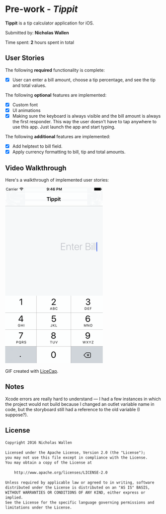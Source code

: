 # Pre-work - *Tippit*

**Tippit** is a tip calculator application for iOS.

Submitted by: **Nicholas Wallen**

Time spent: **2** hours spent in total

## User Stories

The following **required** functionality is complete:
* [X] User can enter a bill amount, choose a tip percentage, and see the tip and total values.

The following **optional** features are implemented:
* [X] Custom font
* [X] UI animations
* [X] Making sure the keyboard is always visible and the bill amount is always the first responder. This way the user doesn't have to tap anywhere to use this app. Just launch the app and start typing.

The following **additional** features are implemented:
* [X] Add helptext to bill field.
* [X] Apply currency formatting to bill, tip and total amounts.

## Video Walkthrough 

Here's a walkthrough of implemented user stories:

![tippit](tippit.gif)

GIF created with [LiceCap](http://www.cockos.com/licecap/).

## Notes

Xcode errors are really hard to understand — I had a few instances in which the project would not build because I changed an outlet variable name in code, but the storyboard still had a reference to the old variable (I suppose?). 

## License

    Copyright 2016 Nicholas Wallen

    Licensed under the Apache License, Version 2.0 (the "License");
    you may not use this file except in compliance with the License.
    You may obtain a copy of the License at

        http://www.apache.org/licenses/LICENSE-2.0

    Unless required by applicable law or agreed to in writing, software
    distributed under the License is distributed on an "AS IS" BASIS,
    WITHOUT WARRANTIES OR CONDITIONS OF ANY KIND, either express or implied.
    See the License for the specific language governing permissions and
    limitations under the License.
